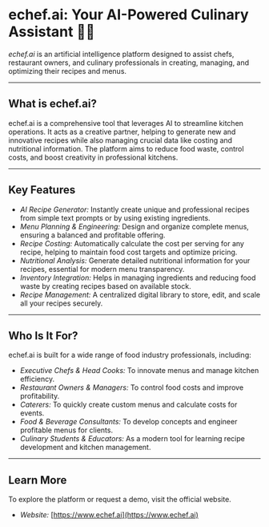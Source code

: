 # echef.ai: Your AI-Powered Culinary Assistant 🧑‍🍳

*echef.ai* is an artificial intelligence platform designed to assist chefs, restaurant owners, and culinary professionals in creating, managing, and optimizing their recipes and menus.

---

## What is echef.ai?

echef.ai is a comprehensive tool that leverages AI to streamline kitchen operations. It acts as a creative partner, helping to generate new and innovative recipes while also managing crucial data like costing and nutritional information. The platform aims to reduce food waste, control costs, and boost creativity in professional kitchens.



---

## Key Features

* *AI Recipe Generator:* Instantly create unique and professional recipes from simple text prompts or by using existing ingredients.
* *Menu Planning & Engineering:* Design and organize complete menus, ensuring a balanced and profitable offering.
* *Recipe Costing:* Automatically calculate the cost per serving for any recipe, helping to maintain food cost targets and optimize pricing.
* *Nutritional Analysis:* Generate detailed nutritional information for your recipes, essential for modern menu transparency.
* *Inventory Integration:* Helps in managing ingredients and reducing food waste by creating recipes based on available stock.
* *Recipe Management:* A centralized digital library to store, edit, and scale all your recipes securely.

---

## Who Is It For?

echef.ai is built for a wide range of food industry professionals, including:

* *Executive Chefs & Head Cooks:* To innovate menus and manage kitchen efficiency.
* *Restaurant Owners & Managers:* To control food costs and improve profitability.
* *Caterers:* To quickly create custom menus and calculate costs for events.
* *Food & Beverage Consultants:* To develop concepts and engineer profitable menus for clients.
* *Culinary Students & Educators:* As a modern tool for learning recipe development and kitchen management.

---

## Learn More

To explore the platform or request a demo, visit the official website.

* *Website:* [https://www.echef.ai](https://www.echef.ai)